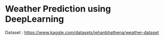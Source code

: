 # Weather Prediction using DeepLearning
Dataset : https://www.kaggle.com/datasets/jehanbhathena/weather-dataset
